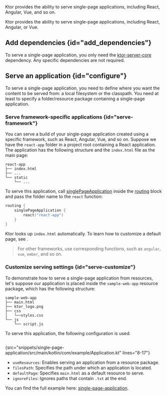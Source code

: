 [//]: # (title: Serving single-page applications)

<microformat>
<var name="example_name" value="single-page-application"/>
<include src="lib.xml" include-id="download_example"/>
</microformat>

<excerpt>
Ktor provides the ability to serve single-page applications, including React, Angular, Vue, and so on.
</excerpt>

Ktor provides the ability to serve single-page applications, including React, Angular, or Vue.


## Add dependencies {id="add_dependencies"}

To serve a single-page application, you only need the [ktor-server-core](server-dependencies.xml#add-ktor-dependencies) dependency.
Any specific dependencies are not required.


## Serve an application {id="configure"}

To serve a single-page application, you need to define where you want the content to be served from: a local filesystem or the classpath.
You need at least to specify a folder/resource package containing a single-page application.

### Serve framework-specific applications {id="serve-framework"}

You can serve a build of your single-page application created using a specific framework, such as React, Angular, Vue, and so on. 
Suppose we have the `react-app` folder in a project root containing a React application.
The application has the following structure and the `index.html` file as the main page:

```text
react-app
├── index.html
├── ...
└── static
    └── ...
```

To serve this application, call [singlePageApplication](https://api.ktor.io/ktor-server/ktor-server-core/io.ktor.server.http.content/single-page-application.html) inside the [routing](Routing_in_Ktor.md) block 
and pass the folder name to the `react` function:

```kotlin
routing {
    singlePageApplication {
        react("react-app")
    }
}
```

Ktor looks up `index.html` automatically. 
To learn how to customize a default page, see [](#serve-customize).

> For other frameworks, use corresponding functions, such as `angular`, `vue`, `ember`, and so on.



### Customize serving settings {id="serve-customize"}

To demonstrate how to serve a single-page application from resources, let's suppose our application is placed inside the `sample-web-app` resource package, which has the following structure:

```text
sample-web-app
├── main.html
├── ktor_logo.png
├── css
│   └──styles.css
└── js
    └── script.js
```

To serve this application, the following configuration is used:

```kotlin
```
{src="snippets/single-page-application/src/main/kotlin/com/example/Application.kt" lines="8-17"}

- `useResources`: Enables serving an application from a resource package.
- `filesPath`: Specifies the path under which an application is located.
- `defaultPage`: Specifies `main.html` as a default resource to serve.
- `ignoreFiles`: Ignores paths that contain `.txt` at the end.

You can find the full example here: [single-page-application](https://github.com/ktorio/ktor-documentation/tree/%current-branch%/codeSnippets/snippets/single-page-application).
